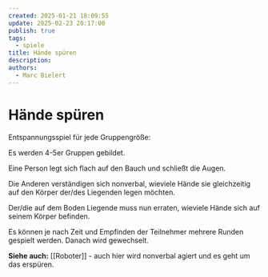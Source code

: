 ```yaml
---
created: 2025-01-21 18:09:55
update: 2025-02-23 20:17:00
publish: true
tags:
  - spiele
title: Hände spüren
description: 
authors:
  - Marc Bielert
---
```


#  Hände spüren

Entspannungsspiel für jede Gruppengröße:

Es werden 4-5er Gruppen gebildet.

Eine Person legt sich flach auf den Bauch und schließt die Augen.

Die Anderen verständigen sich nonverbal, wieviele Hände sie gleichzeitig auf den Körper der/des Liegenden legen möchten.

Der/die auf dem Boden Liegende muss nun erraten, wieviele Hände sich auf seinem Körper befinden.

Es können je nach Zeit und Empfinden der Teilnehmer mehrere Runden gespielt werden. Danach wird gewechselt.

**Siehe auch:** 
[[Roboter]] - auch hier wird nonverbal agiert und es geht um das erspüren.
